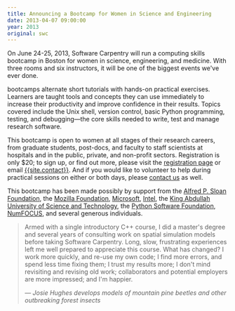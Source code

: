 ```yaml
---
title: Announcing a Bootcamp for Women in Science and Engineering
date: 2013-04-07 09:00:00
year: 2013
original: swc
---
```

<p>
  On June 24-25, 2013,
  Software Carpentry will run a computing skills bootcamp in Boston
  for women in science, engineering, and medicine.
  With three rooms and six instructors,
  it will be one of the biggest events we've ever done.
</p>
<p>
  bootcamps alternate short tutorials with hands-on practical exercises.
  Learners are taught tools and concepts they can use immediately
  to increase their productivity and improve confidence in their results.
  Topics covered include the Unix shell,
  version control,
  basic Python programming,
  testing,
  and debugging&mdash;the
  core skills needed to write, test and manage research software.
</p>
<p>
  This bootcamp is open to women at all stages of their research careers,
  from graduate students, post-docs, and faculty
  to staff scientists at hospitals and in the public, private, and non-profit sectors.
  Registration is only $20;
  to sign up, or find out more, please visit
  the <u>registration page</u>
  or email <a href="mailto:{{site.contact}}">{{site.contact}}</a>.
  And if you would like to volunteer to help during practical sessions on either or both days,
  please <a href="mailto:{{site.contact}}">contact us</a> as well.
</p>
<p>
  This bootcamp has been made possibly by support from
  the <a href="http://sloan.org">Alfred P. Sloan Foundation</a>,
  the <a href="http://www.mozillafoundation.org">Mozilla Foundation</a>,
  <a href="http://microsoft.com">Microsoft</a>,
  <a href="http://intel.com">Intel</a>,
  the <a href="http://www.kaust.edu.sa/">King Abdullah University of Science and Technology</a>,
  the <a href="http://www.python.org/psf/">Python Software Foundation</a>,
  <a href="http://numfocus.org">NumFOCUS</a>,
  and several generous individuals.
</p>
<blockquote class="testimonial">
  <p>
    Armed with a single introductory C++ course, I did a master's degree and
    several years of consulting work on spatial simulation models before taking
    Software Carpentry. Long, slow, frustrating experiences left me well prepared
    to appreciate this course. What has changed? I work more quickly, and re-use
    my own code; I find more errors, and spend less time fixing them; I trust my
    results more; I don't mind revisiting and revising old work; collaborators and
    potential employers are more impressed; and I'm happier.
  </p>
  <cite>&mdash; Josie Hughes develops models of mountain pine beetles and other outbreaking forest insects</cite>
</blockquote>
